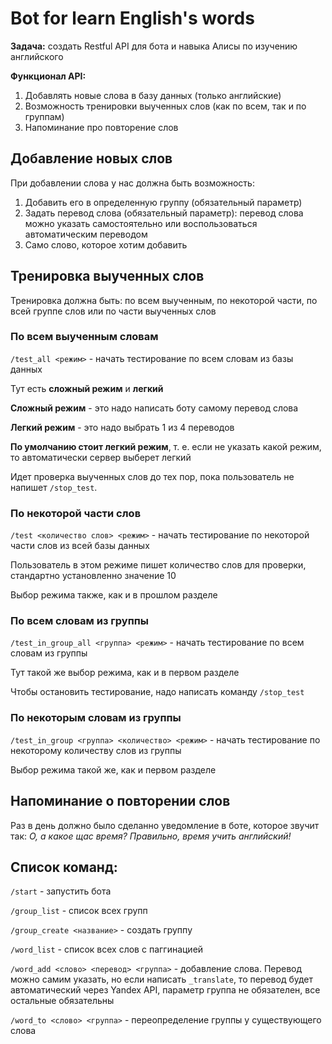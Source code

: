 # Bot for learn English's words

**Задача:** создать Restful API  для бота и навыка Алисы по изучению английского

**Функционал API:**

1. Добавлять новые слова в базу данных (только английские)
2. Возможность тренировки выученных слов (как по всем, так и по группам)
3. Напоминание про повторение слов

## Добавление новых слов

При добавлении слова у нас должна быть возможность:

1. Добавить его в определенную группу (обязательный параметр)
2. Задать перевод слова (обязательный параметр): перевод слова можно указать самостоятельно или воспользоваться автоматическим переводом
3. Само слово, которое хотим добавить

## Тренировка выученных слов

Тренировка должна быть: по всем выученным, по некоторой части, по всей группе слов или по части выученных слов

### По всем выученным словам

`/test_all <режим>` - начать тестирование по всем словам из базы данных

Тут есть **сложный режим** и **легкий**

**Сложный режим** - это надо написать боту самому перевод слова

**Легкий режим** - это надо выбрать 1 из 4 переводов

**По умолчанию стоит легкий режим**, т. е. если не указать какой режим, то автоматически сервер выберет легкий

Идет проверка выученных слов до тех пор, пока пользователь не напишет `/stop_test`. 

### По некоторой части слов

`/test <количество слов> <режим>` - начать тестирование по некоторой части слов из всей базы данных

Пользователь в этом режиме пишет количество слов для проверки, стандартно установленно значение 10

Выбор режима также, как и в прошлом разделе

### По всем словам из группы

`/test_in_group_all <группа> <режим>` - начать тестирование по всем словам из группы

Тут такой же выбор режима, как и в первом разделе

Чтобы остановить тестирование, надо написать команду `/stop_test`

### По некоторым словам из группы

`/test_in_group <группа> <количество> <режим>` - начать тестирование по некоторому количеству слов из группы

Выбор режима такой же, как и первом разделе

## Напоминание о повторении слов

Раз в день должно было сделанно уведомление в боте, которое звучит так: *О, а какое щас время? Правильно, время учить английский!*

## Список команд:

`/start` - запустить бота

`/group_list` - список всех групп

`/group_create <название>` - создать группу

`/word_list` - список всех слов с паггинацией

`/word_add <слово> <перевод> <группа>` - добавление слова. Перевод можно самим указать, но если написать `_translate`, то перевод будет автоматический через Yandex API, параметр группа не обязателен, все остальные обязательны

`/word_to <слово> <группа>` - переопределение группы у существующего слова
